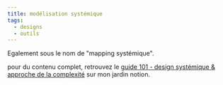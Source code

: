 ```yaml
---
title: modélisation systémique
tags:
  - designs
  - outils
---
```


Egalement sous le nom de "mapping systémique".

pour du contenu complet, retrouvez le [guide 101 - design systémique & approche de la complexité](https://liutnotes.notion.site/guide-101-design-syst-mique-approche-de-la-complexit-a84cd85a886b433d880a86fddd9c61cc) sur mon jardin notion.
